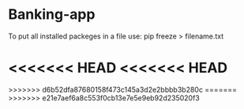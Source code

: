 # Banking-app
To put all installed packeges in a file use: pip freeze > filename.txt





<<<<<<< HEAD
<<<<<<< HEAD
</pre>
=======
</pre>
>>>>>>> d6b52dfa87680158f473c145a3d2e2bbbb3b280c
=======
>>>>>>> e21e7aef6a8c553f0cb13e7e5e9eb92d235020f3
